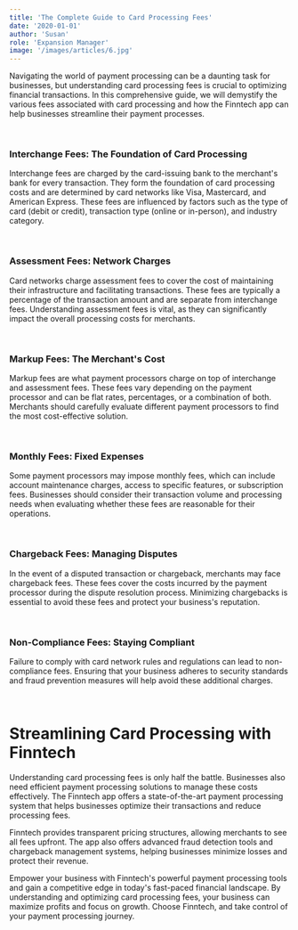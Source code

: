```yaml
---
title: 'The Complete Guide to Card Processing Fees'
date: '2020-01-01'
author: 'Susan'
role: 'Expansion Manager'
image: '/images/articles/6.jpg'
---
```


Navigating the world of payment processing can be a daunting task for businesses, but understanding card processing fees is crucial to optimizing financial transactions. In this comprehensive guide, we will demystify the various fees associated with card processing and how the Finntech app can help businesses streamline their payment processes.

&nbsp;

### **Interchange Fees: The Foundation of Card Processing**

Interchange fees are charged by the card-issuing bank to the merchant's bank for every transaction. They form the foundation of card processing costs and are determined by card networks like Visa, Mastercard, and American Express. These fees are influenced by factors such as the type of card (debit or credit), transaction type (online or in-person), and industry category.

&nbsp;

### **Assessment Fees: Network Charges**

Card networks charge assessment fees to cover the cost of maintaining their infrastructure and facilitating transactions. These fees are typically a percentage of the transaction amount and are separate from interchange fees. Understanding assessment fees is vital, as they can significantly impact the overall processing costs for merchants.

&nbsp;

### **Markup Fees: The Merchant's Cost**

Markup fees are what payment processors charge on top of interchange and assessment fees. These fees vary depending on the payment processor and can be flat rates, percentages, or a combination of both. Merchants should carefully evaluate different payment processors to find the most cost-effective solution.

&nbsp;

### **Monthly Fees: Fixed Expenses**

Some payment processors may impose monthly fees, which can include account maintenance charges, access to specific features, or subscription fees. Businesses should consider their transaction volume and processing needs when evaluating whether these fees are reasonable for their operations.

&nbsp;

### **Chargeback Fees: Managing Disputes**

In the event of a disputed transaction or chargeback, merchants may face chargeback fees. These fees cover the costs incurred by the payment processor during the dispute resolution process. Minimizing chargebacks is essential to avoid these fees and protect your business's reputation.

&nbsp;

### **Non-Compliance Fees: Staying Compliant**

Failure to comply with card network rules and regulations can lead to non-compliance fees. Ensuring that your business adheres to security standards and fraud prevention measures will help avoid these additional charges.

&nbsp;

# **Streamlining Card Processing with Finntech**

Understanding card processing fees is only half the battle. Businesses also need efficient payment processing solutions to manage these costs effectively. The Finntech app offers a state-of-the-art payment processing system that helps businesses optimize their transactions and reduce processing fees.

Finntech provides transparent pricing structures, allowing merchants to see all fees upfront. The app also offers advanced fraud detection tools and chargeback management systems, helping businesses minimize losses and protect their revenue.

Empower your business with Finntech's powerful payment processing tools and gain a competitive edge in today's fast-paced financial landscape. By understanding and optimizing card processing fees, your business can maximize profits and focus on growth. Choose Finntech, and take control of your payment processing journey.

